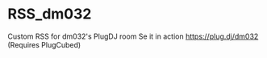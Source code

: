 # RSS_dm032
Custom RSS for dm032's PlugDJ room
Se it in action https://plug.dj/dm032 (Requires PlugCubed)
